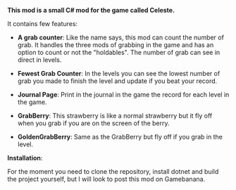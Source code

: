 **This mod is a small C# mod for the game called Celeste.**

It contains few features:

- **A grab counter**: Like the name says, this mod can count the number of grab. It handles the three mods of grabbing in the game and has an option to count or not the "holdables". The number of grab can see in direct in levels.
  
- **Fewest Grab Counter**: In the levels you can see the lowest number of grab you made to finish the level and update if you beat your record.

- **Journal Page**: Print in the journal in the game the record for each level in the game.

- **GrabBerry**: This strawberry is like a normal strawberry but it fly off when you grab if you are on the screen of the berry.

- **GoldenGrabBerry**: Same as the GrabBerry but fly off if you grab in the level.


**Installation**:

For the moment you need to clone the repository, install dotnet and build the project yourself, but I will look to post this mod on Gamebanana.
